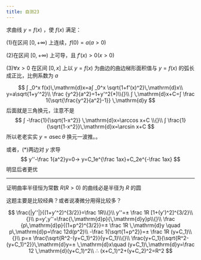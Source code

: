 ```yaml
---
title: 自测23
---
```


求曲线 $y=f(x)$ ，使 $f(x)$ 满足：

(1)在区间 $[0,+\infty)$ 上连续，$f(0)=a(a>0)$

(2)在区间 $[0,+\infty)$ 上可导，且 $f'(x)>0(x>0)$

(3)$∀ x>0$ 在区间 $[0,x]$ 上以 $y=f(x)$ 为曲边的曲边梯形面积值与 $y=f(x)$ 的弧长成正比，比例系数为 $a$

$$
∫ _0^x f(x)\,\mathrm{d}x=a∫ _0^x \sqrt{1+f'(x)^2}\,\mathrm{d}x\\
y=a\sqrt{1+y'^2}\\
\frac {y^2}{a^2}=1+y'^2(*)\\{}\\
∫ \,\mathrm{d}x+C=∫ \frac 1{\sqrt{\frac{y^2}{a^2}-1}} \,\mathrm{d}y
$$
后面就是三角换元，注意不是
$$
∫ -\frac{1}{\sqrt{1-x^2}} \,\mathrm{d}x=\arccos x+C
\\{}\\
∫ \frac{1}{\sqrt{1-x^2}}\,\mathrm{d}x=\arcsin x+C
$$
所以老老实实 $y=a\sec θ$ 换元一波推。。

或者，(*)两边对 $y$ 求导
$$
y''-\frac 1{a^2}y=0→ y=C_1e^{\frac 1ax}+C_2e^{-\frac 1ax}
$$
明显后者更优

---
证明曲率半径恒为常数 $R(R>0)$ 的曲线必是半径为 $R$ 的圆

这题主要是比较经典？或者说凑微分用得比较多？

$$
\frac{|y''|}{(1+y'^2)^{3/2}}=\frac 1R\\{}\\
y''=± \frac 1R [1+(y')^2]^{3/2}\\{}\\
p=y',y''=\frac{\,\mathrm{d}p}{\,\mathrm{d}y}p\\{}\\
\frac {p\,\mathrm{d}p}{(1+p^2)^{3/2}}=± \frac 1R \,\mathrm{d}y \quad
p\,\mathrm{d}p=\frac 12d(p^2)\\
-\frac 1{\sqrt{1+p^2}}=± \frac 1R (y+C_1)\\{}\\
p=± \frac{\sqrt{R^2-(y+C_1)^2}}{y+C_1}\\{}\\
 \frac{y+C_1}{\sqrt{R^2-(y+C_1)^2}}\,\mathrm{d}y=± \,\mathrm{d}x\quad
(y+C_1)\,\mathrm{d}y=\frac 12 \,\mathrm{d}(y+C_1)^2\\
∴ (x+C_1)^2+(y+C_2)^2=R^2
$$
